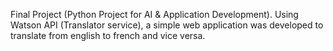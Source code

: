 Final Project (Python Project for AI & Application Development). Using Watson API (Translator service), a simple web application was developed to translate from english to french and vice versa. 
